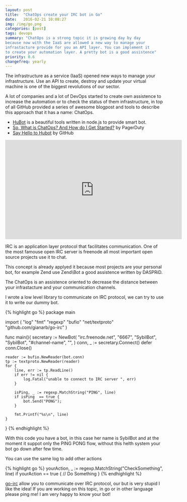 ```yaml
---
layout: post
title:  "ChatOps create your IRC bot in Go"
date:   2016-02-21 10:08:27
img: /img/go.png
categories: [post]
tags: devops
summary: "ChatOps is a strong topic it is growing day by day
because now with the IaaS are allowed a new way to manage your
infrastacture provide for you an API layer. You can implement it
to create your automation layer. A pretty bot is a good assistence"
priority: 0.6
changefreq: yearly
---
```

The infrastructure as a service (IaaS) opened new ways to manage your
infrastructure.
Use an API to create, destroy and update your virtual machine
is one of the biggest revolutions of our sector.

A lot of companies and a lot of DevOps started to create own assistence to
increase the automation or to check the status of them infrastructure, in top of
all GitHub provided a series of awesome blogpost and tools to describe this
approach that it has a name: ChatOps.

* [HuBot](https://hubot.github.com/) is a beautiful tools written in node.js to provide smart bot.
* [So, What is ChatOps? And How do I Get Started?](https://www.pagerduty.com/blog/what-is-chatops/) by PagerDuty
* [Say Hello to Hubot](https://github.com/blog/968-say-hello-to-hubot) by GitHub

<div class="row">
    <div class="col-md-12 text-center">
        <iframe width="560" height="315" src="https://www.youtube.com/embed/IhzxnY7FIvg" frameborder="0" allowfullscreen></iframe>
    </div>
</div>

IRC is an application layer protocol that facilitates communication. One of the
most famouse open IRC server is freenode all most important open source projects
use it to chat.

This concept is already applyed it because most projects are your personal bot,
for example Zend use Zend\Bot a good assistence written by DASPRiD.

The ChatOps is an assistence oriented to decrease the distance between your
infrastacture and your communication channels.

I wrote a low level library to communicate on IRC protocol, we can try to use it to
write our dummy bot.

{% highlight go %}
package main

import (
    "log"
    "fmt"
    "regexp"
    "bufio"
    "net/textproto"
    "github.com/gianarb/go-irc"
)

func main(){
    secretary := NewBot(
        "irc.freenode.net",
        "6667",
        "SybilBot",
        "SybilBot",
        "#channel-name",
        "",
    )
    conn, _ := secretary.Connect()
    defer conn.Close()

    reader := bufio.NewReader(bot.conn)
    tp := textproto.NewReader(reader)
    for {
        line, err := tp.ReadLine()
        if err != nil {
            log.Fatal("unable to connect to IRC server ", err)
        }

        isPing, _ := regexp.MatchString("PING", line)
        if isPing  == true {
            bot.Send("PONG");
        }

        fmt.Printf("%s\n", line)
    }
}
{% endhighlight %}

With this code you have a bot, in this case her name is SybilBot and at the
moment it suppot only the PING PONG flow, without this helth system your bot go
down after few time.

You can use the same log to add other actions

{% highlight go %}
yourAction, _ := regexp.MatchString("CheckSomething", line)
if yourAction  == true {
    // Do Something
}
{% endhighlight %}

[go-irc](https://github.com/gianarb/go-irc) allow you to communicate over IRC protocol, our but is very stupid I
like the idea! If you are working on this topic, in go or in other language
please ping me! I am very happy to know your bot!
